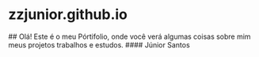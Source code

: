 <h1 href="https://zzjunior.github.io">zzjunior.github.io</h1>
## Olá! Este é o meu Pórtifolio, onde você verá algumas coisas sobre mim meus projetos trabalhos e estudos.
#### Júnior Santos
